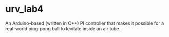 # urv_lab4
An Arduino-based (written in C++) PI controller that makes it possible for a real-world ping-pong ball to levitate inside an air tube.
